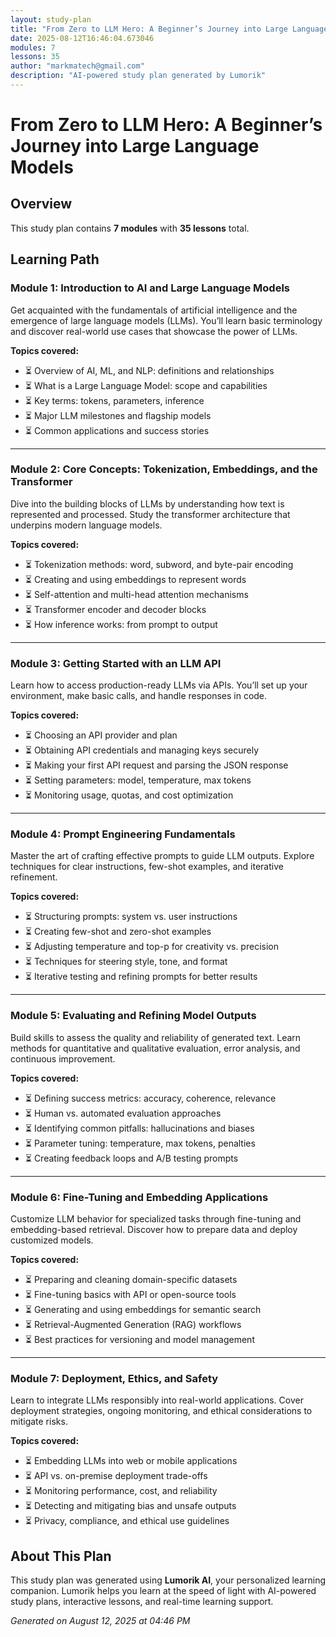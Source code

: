 ```yaml
---
layout: study-plan
title: "From Zero to LLM Hero: A Beginner’s Journey into Large Language Models"
date: 2025-08-12T16:46:04.673046
modules: 7
lessons: 35
author: "markmatech@gmail.com"
description: "AI-powered study plan generated by Lumorik"
---
```


# From Zero to LLM Hero: A Beginner’s Journey into Large Language Models

## Overview

This study plan contains **7 modules** with **35 lessons** total.

## Learning Path

### Module 1: Introduction to AI and Large Language Models

Get acquainted with the fundamentals of artificial intelligence and the emergence of large language models (LLMs). You’ll learn basic terminology and discover real-world use cases that showcase the power of LLMs.

**Topics covered:**

- ⏳ Overview of AI, ML, and NLP: definitions and relationships
- ⏳ What is a Large Language Model: scope and capabilities
- ⏳ Key terms: tokens, parameters, inference
- ⏳ Major LLM milestones and flagship models
- ⏳ Common applications and success stories

---

### Module 2: Core Concepts: Tokenization, Embeddings, and the Transformer

Dive into the building blocks of LLMs by understanding how text is represented and processed. Study the transformer architecture that underpins modern language models.

**Topics covered:**

- ⏳ Tokenization methods: word, subword, and byte-pair encoding
- ⏳ Creating and using embeddings to represent words
- ⏳ Self-attention and multi-head attention mechanisms
- ⏳ Transformer encoder and decoder blocks
- ⏳ How inference works: from prompt to output

---

### Module 3: Getting Started with an LLM API

Learn how to access production-ready LLMs via APIs. You’ll set up your environment, make basic calls, and handle responses in code.

**Topics covered:**

- ⏳ Choosing an API provider and plan
- ⏳ Obtaining API credentials and managing keys securely
- ⏳ Making your first API request and parsing the JSON response
- ⏳ Setting parameters: model, temperature, max tokens
- ⏳ Monitoring usage, quotas, and cost optimization

---

### Module 4: Prompt Engineering Fundamentals

Master the art of crafting effective prompts to guide LLM outputs. Explore techniques for clear instructions, few-shot examples, and iterative refinement.

**Topics covered:**

- ⏳ Structuring prompts: system vs. user instructions
- ⏳ Creating few-shot and zero-shot examples
- ⏳ Adjusting temperature and top-p for creativity vs. precision
- ⏳ Techniques for steering style, tone, and format
- ⏳ Iterative testing and refining prompts for better results

---

### Module 5: Evaluating and Refining Model Outputs

Build skills to assess the quality and reliability of generated text. Learn methods for quantitative and qualitative evaluation, error analysis, and continuous improvement.

**Topics covered:**

- ⏳ Defining success metrics: accuracy, coherence, relevance
- ⏳ Human vs. automated evaluation approaches
- ⏳ Identifying common pitfalls: hallucinations and biases
- ⏳ Parameter tuning: temperature, max tokens, penalties
- ⏳ Creating feedback loops and A/B testing prompts

---

### Module 6: Fine-Tuning and Embedding Applications

Customize LLM behavior for specialized tasks through fine-tuning and embedding-based retrieval. Discover how to prepare data and deploy customized models.

**Topics covered:**

- ⏳ Preparing and cleaning domain-specific datasets
- ⏳ Fine-tuning basics with API or open-source tools
- ⏳ Generating and using embeddings for semantic search
- ⏳ Retrieval-Augmented Generation (RAG) workflows
- ⏳ Best practices for versioning and model management

---

### Module 7: Deployment, Ethics, and Safety

Learn to integrate LLMs responsibly into real-world applications. Cover deployment strategies, ongoing monitoring, and ethical considerations to mitigate risks.

**Topics covered:**

- ⏳ Embedding LLMs into web or mobile applications
- ⏳ API vs. on-premise deployment trade-offs
- ⏳ Monitoring performance, cost, and reliability
- ⏳ Detecting and mitigating bias and unsafe outputs
- ⏳ Privacy, compliance, and ethical use guidelines


## About This Plan

This study plan was generated using **Lumorik AI**, your personalized learning companion. Lumorik helps you learn at the speed of light with AI-powered study plans, interactive lessons, and real-time learning support.

*Generated on August 12, 2025 at 04:46 PM*
